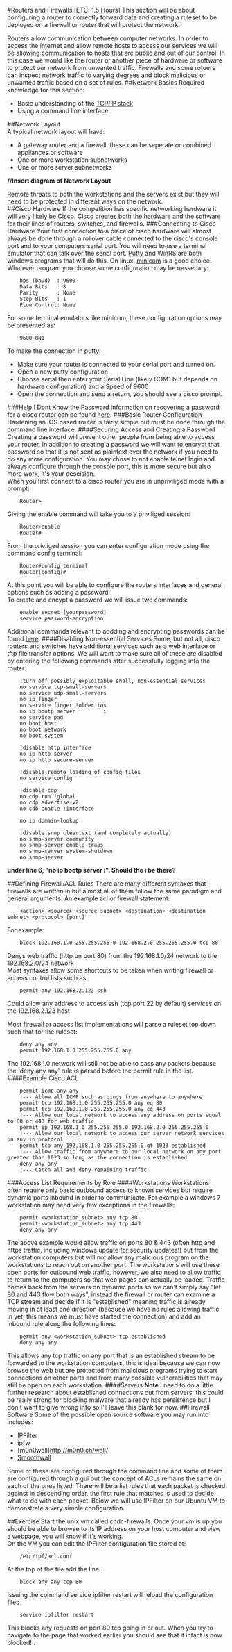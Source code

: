#Routers and Firewalls [ETC: 1.5 Hours]
This section will be about configuring a router to correctly forward data and creating a ruleset to be deployed on a firewall or router that will protect the network.

Routers allow communication between computer networks. In order to access the internet and allow remote hosts to access our services we will be allowing communication to hosts that are public and out of our control. In this case we would like the router or another piece of hardware or software to protect our network from unwanted traffic. Firewalls and some rotuers can inspect network traffic to varying degrees and block malicious or unwanted traffic based on a set of rules.
##Network Basics
Required knowledge for this section:
* Basic understanding of the [TCP/IP stack](http://en.wikipedia.org/wiki/Internet_protocol_suite)  
* Using a command line interface

##Network Layout  
A typical network layout will have:  
* A gateway router and a firewall, these can be seperate or combined appliances or software
* One or more workstation subnetworks
* One or more server subnetworks  

__//Insert diagram of Network Layout__

Remote threats to both the workstations and the servers exist but they will need to be protected in different ways on the network.  
##Cisco Hardware
If the competition has specific networking hardware it will very likely be Cisco. Cisco creates both the hardware and the software for their lines of routers, switches, and firewalls.
###Connecting to Cisco Hardware
Your first connection to a piece of cisco hardware will almost always be done through a rollover cable connected to the cisco's console port and to your computers serial port. You will need to use a terminal emulator that can talk over the serial port. [Putty](http://www.putty.org/) and WinRS are both windows programs that will do this. On linux, [minicom](http://en.wikipedia.org/wiki/Minicom) is a good choice. Whatever program you choose some configuration may be nessecary:
~~~
    bps (baud)  : 9600
    Data Bits   : 8
    Parity      : None
    Stop Bits   : 1
    Flow Control: None
~~~
For some terminal emulators like minicom, these configuration options may be presented as:
~~~
    9600-8N1
~~~

To make the connection in putty:  
* Make sure your router is connected to your serial port and turned on.
* Open a new putty configuration
* Choose serial then enter your Serial Line (likely COM1 but depends on hardware configuration) and a Speed of 9600
* Open the connection and send a return, you should see a cisco prompt.

###Help I Dont Know the Password
Information on recovering a password for a cisco router can be found [here](http://www.cisco.com/en/US/products/hw/routers/ps259/products_password_recovery09186a0080094675.shtml).
###Basic Router Configuration
Hardening an IOS based router is fairly simple but must be done through the command line interface.
####Securing Access and Creating a Password
Creating a password will prevent other people from being able to access your router. In addition to creating a password we will want to encrypt that password so that it is not sent as plaintext over the network if you need to do any more configuration. You may chose to not enable telnet login and always configure through the console port, this is more secure but also more work, it's your descision.  
When you first connect to a cisco router you are in unpriviliged mode with a prompt:
~~~
	Router>
~~~
Giving the enable command will take you to a priviliged session:
~~~
	Router>enable
	Router#
~~~
From the privliged session you can enter configuration mode using the command config terminal:
~~~
	Router#config terminal
	Router(config)#
~~~
At this point you will be able to configure the routers interfaces and general options such as adding a password.  
To create and encypt a password we will issue two commands:
~~~
	enable secret [yourpassword]
	service password-encryption
~~~
Additional commands relevant to addding and encrypting passwords can be found [here](http://www.cisco.com/en/US/docs/ios/12_2/security/configuration/guide/scfpass.html#wp1000927).
####Disabling Non-essential Services
Some, but not all, cisco routers and switches have additional services such as a web interface or tftp file transfer options. We will want to make sure all of these are disabled by entering the following commands after successfully logging into the router:
~~~
    !turn off possibly exploitable small, non-essential services
    no service tcp-small-servers
    no service udp-small-servers
    no ip finger
    no service finger !older ios
    no ip bootp server         i
    no service pad
    no boot host
    no boot network
    no boot system

    !disable http interface
    no ip http server
    no ip http secure-server

    !disable remote loading of config files
    no service config

    !disable cdp
    no cdp run !global
    no cdp advertise-v2
    no cdb enable !interface

    no ip domain-lookup

    !disable snmp cleartext (and completely actually)
    no snmp-server community
    no snmp-server enable traps
    no snmp-server system-shutdown
    no snmp-server
~~~

__under line 6, "no ip bootp server 	i". Should the i be there?__

##Defining Firewall/ACL Rules
There are many different syntaxes that firewalls are written in but almost all of them follow the same paradigm and general arguments. An example acl or firewall statement:
~~~
	<action> <source> <source subnet> <destination> <destination subnet> <protocol> [port]
~~~
For example:  
~~~
    block 192.168.1.0 255.255.255.0 192.168.2.0 255.255.255.0 tcp 80  
~~~
Denys web traffic (http on port 80) from the 192.168.1.0/24 network to the 192.168.2.0/24 network  
Most syntaxes allow some shortcuts to be taken when writing firewall or access control lists such as:  
~~~
	permit any 192.168.2.123 ssh  
~~~
Could allow any address to access ssh (tcp port 22 by default) services on the 192.168.2.123 host  
  
Most firewall or access list implementations will parse a ruleset top down such that for the ruleset:  
~~~
    deny any any
    permit 192.168.1.0 255.255.255.0 any
~~~
The 192.168.1.0 network will still not be able to pass any packets because the 'deny any any' rule is parsed before the permit rule in the list.
####Example Cisco ACL
~~~
    permit icmp any any
	!--- Allow all ICMP such as pings from anywhere to anywhere
    permit tcp 192.168.1.0 255.255.255.0 any eq 80
    permit tcp 192.168.1.0 255.255.255.0 any eq 443
	!--- Allow our local network to access any address on ports equal to 80 or 443 for web traffic
    permit ip 192.168.1.0 255.255.255.0 192.168.2.0 255.255.255.0
	!--- Allow our local network to access our server network services on any ip protocol
    permit tcp any 192.168.1.0 255.255.255.0 gt 1023 established
	!--- Allow traffic from anywhere to our local network on any port greater than 1023 so long as the connection is established
    deny any any
	!--- Catch all and deny remaining traffic
~~~
###Access List Requirements by Role
####Workstations
Workstations often require only basic outbound access to known services but require dynamic ports inbound in order to communicate. For example a windows 7 workstation may need very few exceptions in the firewalls:
~~~
	permit <workstation_subnet> any tcp 80
	permit <workstation_subnet> any tcp 443
	deny any any
~~~
The above example would allow traffic on ports 80 & 443 (often http and https traffic, including windows update for security updates!) out from the workstation computers but will not allow any malicious program on the workstations to reach out on another port. The workstations will use these open ports for outbound web traffic, however, we also need to allow traffic to return to the computers so that web pages can actually be loaded. Traffic comes back from the servers on dynamic ports so we can't simply say "let 80 and 443 flow both ways", instead the firewall or router can examine a TCP stream and decide if it is "established" meaning traffic is already moving in at least one direction (because we have no rules allowing traffic in yet, this means we must have started the connection) and add an inbound rule along the following lines:
~~~
	permit any <workstation_subnet> tcp established
	deny any any
~~~
This allows any tcp traffic on any port that is an established stream to be forwarded to the workstation computers, this is ideal because we can now browse the web but are protected from malicious programs trying to start connections on other ports and from many possible vulnerabilities that may still be open on each workstation.
####Servers
__Note__
I need to do a little further research about established connections out from servers, this could be really strong for blocking malware that already has persistence but I don't want to give wrong info so I'll leave this blank for now.
##Firewall Software
Some of the possible open source software you may run into includes:
* IPFilter
* ipfw
* [m0n0wall]http://m0n0.ch/wall/
* [Smoothwall](http://www.smoothwall.org/)

Some of these are configured through the command line and some of them are configured through a gui but the concept of ACLs remains the same on each of the ones listed. There will be a list rules that each packet is checked against in descending order, the first rule that matches is used to decide what to do with each packet. Below we will use IPFilter on our Ubuntu VM to demonstrate a very simple configuration.

##Exercise
Start the unix vm called ccdc-firewalls.
Once your vm is up you should be able to browse to its IP address on your host computer and view a webpage, you will know if it's working.  
On the VM you can edit the IPFilter configuration file stored at:
~~~
	/etc/ipf/acl.conf
~~~
At the top of the file add the line:
~~~
	block any any tcp 80
~~~
Issuing the command service ipfilter restart will reload the configuration files
~~~
	service ipfilter restart
~~~
This blocks any requests on port 80 tcp going in or out. When you try to navigate to the page that worked earlier you should see that it infact is now blocked!
.
